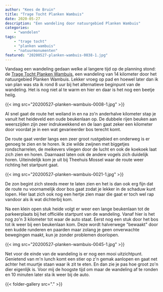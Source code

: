 ```yaml
---
author: "Kees de Bruin"
title: "Trage Tocht Planken Wambuis"
date: 2020-05-27
description: "Een wandeling door natuurgebied Planken Wambuis"
categories:
    - "wandelen"
tags:
    - "trage tocht"
    - "planken wambuis"
    - "natuurmonumenten"
featured: "20200527-planken-wambuis-0038-1.jpg"
---
```


Vandaag een wandeling gedaan welke al langere tijd op de planning stond: de [Trage Tocht Planken Wambuis](https://www.wandelzoekpagina.nl/wandeling/trage-tocht-planken-wambuis/17467/), een wandeling van 14 kilometer door het natuurgebied Planken Wambuis. Lekker vroeg op pad en hoewel later dan ik van plan was sta ik rond 8 uur bij het alternatieve beginpunt van de wandeling. Het is nog niet al te warm en hier en daar is het nog een beetje heiig.

<!--more-->

{{< img src="20200527-planken-wambuis-0008-1.jpg" >}}

Al snel gaat de route het weiland in en na zo'n anderhalve kilometer stap je vanuit het heideveld een oude beukenlaan op. De dubbele rijen beuken aan weerszijden zijn zeer indrukwekkend en de laan gaat zeker een kilometer door voordat je in een wat gevarieerder bos terecht komt.

De route gaat verder langs een zeer groot rustgebied en onderweg is er genoeg te zien en te horen. Ik zie wilde zwijnen met biggetjes rondscharrelen, de meikevers vliegen door de lucht en ook de koekoek laat zich zien en horen. Daarnaast laten ook de andere vogels zich duidelijk horen. Uiteindelijk kom je uit bij Theehuis Mossel waar de route weer richting het startpunt gaat.

{{< img src="20200527-planken-wambuis-0021-1.jpg" >}}

De zon begint zich steeds meer te laten zien en het is dan ook erg fijn dat de route nu voornamelijk door bos gaat zodat je lekker in de schaduw kunt lopen. Hier laat zich ook nog een hertje zien maar die gaat er toch wel rap vandoor als ik wat dichterbij kom.

Na een klein open stuk heide volgt er weer een lange beukenlaan tot de parkeerplaats bij het officiële startpunt van de wandeling. Vanaf hier is het nog zo'n 3 kilometer tot waar de auto staat. Eerst nog een stuk door het bos tot ik weer bij een beukenlaan kom. Deze wordt halverwege "bewaakt" door een kudde runderen en paarden maar zolang je geen onverwachte bewegingen maakt, kun je zonder problemen doorlopen.

{{< img src="20200527-planken-wambuis-0045-1.jpg" >}}

Net voor de einde van de wandeling is er nog een mooi uitzichtpunt. Genietend van m'n lunch komt een stier op z'n gemak aanlopen en gaat net achter het muurtje staan waar ik zit te eten. En dan zie je pas hoe groot zo'n dier eigenlijk is. Voor mij de hoogste tijd om maar de wandeling af te ronden en 10 minuten later sta ik weer bij de auto.

{{< folder-gallery src="." >}}